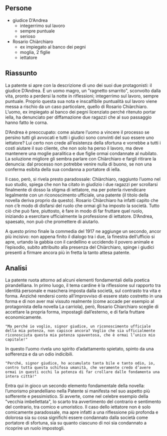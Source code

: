 ## Persone
- giudice D’Andrea
	- integerrimo sul lavoro
	- sempre puntuale
	- serioso
- Rosario Chiàrchiaro
	- ex impiegato al banco dei pegni
	- moglia, 2 figlie
	- iettatore

## Riassunto

La patente si apre con la descrizione di uno dei suoi due protagonisti: il giudice D’Andrea. È un uomo magro, un "ragnetto smarrito", sconvolto dalla vita, pronto a perdersi la notte in riflessioni; integerrimo sul lavoro, sempre puntuale.
Proprio questa sua nota e inscalfibile puntualità sul lavoro viene messa a rischio da un caso particolare, quello di Rosario Chiàrchiaro. L’uomo, ex impiegato al banco dei pegni licenziato perché ritenuto portar iella, ha denunciato per diffamazione due ragazzi che al suo passaggio hanno fatto le corna.

D’Andrea è preoccupato: come aiutare l’uomo a vincere il processo se persino tutti gli avvocati e tutti i giudici sono convinti del suo essere uno iettatore? Lui certo non crede all’esistenza della sfortuna e vorrebbe a tutti i costi aiutare il suo cliente, che non solo ha perso il lavoro, ma deve mantenere una moglie paralitica e due figlie ormai condannate al nubilato.
La soluzione migliore gli sembra parlare con Chiàrchiaro e fargli ritirare la denuncia: dal processo non potrebbe venire nulla di buono, se non una conferma esibita della sua condanna a portatore di iella.

Il caso, però, si rivela presto paradossale: Chiàrchiaro, raggiunto l’uomo nel suo studio, spiega che non ha citato in giudizio i due ragazzi per scrollarsi finalmente di dosso la stigma di iettatore, ma per poterla rivendicare legalmente con un riconoscimento ufficiale, una patente (il titolo della novella deriva proprio da questo).
Rosario Chiàrchiaro ha infatti capito che non c’è modo di disfarsi del ruolo che ormai gli ha imposto la società. Tutto ciò che può fare, piuttosto, è fare in modo di far fruttare quel ruolo, iniziando a esercitare ufficialmente la professione di iettatore.
D’Andrea, spaesato, non può che promettere di aiutarlo.

A questo primo finale la commedia del 1917 ne aggiunge un secondo, ancor più incisivo: non appena finito il dialogo tra i due, la finestra dell’ufficio si apre, urtando la gabbia con il cardellino e uccidendo il povero animale e l’episodio, subito attribuito alla presenza del Chiàrchiaro, spinge i giudici presenti a firmare ancora più in fretta la tanto attesa patente.



## Analisi

La patente ruota attorno ad alcuni elementi fondamentali della poetica pirandelliana. In primo luogo, il tema cardine è la riflessione sul rapporto tra identità personale e maschera imposta dalla società, sul contrasto tra vita e forma. Anziché rendersi conto all’improvviso di essere stato costretto in una forma e di non aver mai vissuto realmente (come accade per esempio al protagonista della novella La carriola), però, Rosario Chiarchiaro sceglie di accettare la propria forma, impostagli dall’esterno, e di farla fruttare economicamente.

    "Ma perché io voglio, signor giudice, un riconoscimento ufficiale della mia potenza, non capisce ancora? Voglio che sia ufficialmente riconosciuta questa mia potenza spaventosa, che è ormai l’unico mio capitale!"

In questo l’uomo rivela uno spirito d’adattamento spietato, spinto da una sofferenza e da un odio indicibili.

    "Perché, signor giudice, ho accumulato tanta bile e tanto odio, io, contro tutta questa schifosa umanità, che veramente credo d’avere ormai in questi occhi la potenza di far crollare dalle fondamenta una intera città!"

Entra qui in gioco un secondo elemento fondamentale della novella: l’umorismo pirandelliano nella Patente si manifesta nel suo aspetto più sofferente e pessimistico. Si avverte, come nel celebre esempio della "vecchia imbellettata", lo scarto tra avvertimento del contrario e sentimento del contrario, tra comico e umoristico. Il caso dello iettatore non è solo comicamente paradossale, ma apre infatti a una riflessione più profonda e dolorosa sia su cosa significhi essere condannato dalla società come portatore di sfortuna, sia su quanto ciascuno di noi sia condannato a ricoprire un ruolo impostogli.